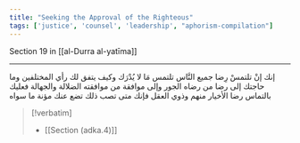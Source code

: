 ```yaml
---
title: "Seeking the Approval of the Righteous"
tags: ['justice', 'counsel', 'leadership', "aphorism-compilation"]
---
```


 Section 19 in [[al-Durra al-yatīma]]

---
إنك إنْ تلتمسْ رِضا جميع النَّاس تلتمس مَا لا يُدْرَك وكيف يتفق لك رأي المختلفين وما حاجتك إلى رضا من رضاه الجور وإلى موافقة من موافقته الضلالة والجهالة فعليك بالتماس رضا الأخيار منهم وذوي العقل فإنك متى تصب ذلك تضع عنك مؤنة ما سواه

> [!verbatim]
> - [[Section (adka.4)]]
